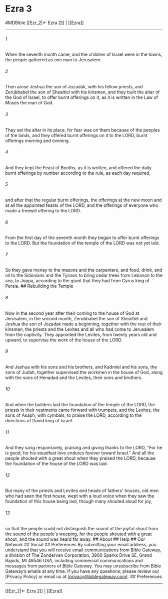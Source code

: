# Ezra 3
#MDBible
[[Ezr_2|← Ezra 2]] | [[Ezra]]

***


###### 1 
When the seventh month came, and the children of Israel were in the towns, the people gathered as one man to Jerusalem. 

###### 2 
Then arose Jeshua the son of Jozadak, with his fellow priests, and Zerubbabel the son of Shealtiel with his kinsmen, and they built the altar of the God of Israel, to offer burnt offerings on it, as it is written in the Law of Moses the man of God. 

###### 3 
They set the altar in its place, for fear was on them because of the peoples of the lands, and they offered burnt offerings on it to the LORD, burnt offerings morning and evening. 

###### 4 
And they kept the Feast of Booths, as it is written, and offered the daily burnt offerings by number according to the rule, as each day required, 

###### 5 
and after that the regular burnt offerings, the offerings at the new moon and at all the appointed feasts of the LORD, and the offerings of everyone who made a freewill offering to the LORD. 

###### 6 
From the first day of the seventh month they began to offer burnt offerings to the LORD. But the foundation of the temple of the LORD was not yet laid. 

###### 7 
So they gave money to the masons and the carpenters, and food, drink, and oil to the Sidonians and the Tyrians to bring cedar trees from Lebanon to the sea, to Joppa, according to the grant that they had from Cyrus king of Persia. ## Rebuilding the Temple 

###### 8 
Now in the second year after their coming to the house of God at Jerusalem, in the second month, Zerubbabel the son of Shealtiel and Jeshua the son of Jozadak made a beginning, together with the rest of their kinsmen, the priests and the Levites and all who had come to Jerusalem from the captivity. They appointed the Levites, from twenty years old and upward, to supervise the work of the house of the LORD. 

###### 9 
And Jeshua with his sons and his brothers, and Kadmiel and his sons, the sons of Judah, together supervised the workmen in the house of God, along with the sons of Henadad and the Levites, their sons and brothers. 

###### 10 
And when the builders laid the foundation of the temple of the LORD, the priests in their vestments came forward with trumpets, and the Levites, the sons of Asaph, with cymbals, to praise the LORD, according to the directions of David king of Israel. 

###### 11 
And they sang responsively, praising and giving thanks to the LORD, "For he is good, for his steadfast love endures forever toward Israel." And all the people shouted with a great shout when they praised the LORD, because the foundation of the house of the LORD was laid. 

###### 12 
But many of the priests and Levites and heads of fathers' houses, old men who had seen the first house, wept with a loud voice when they saw the foundation of this house being laid, though many shouted aloud for joy, 

###### 13 
so that the people could not distinguish the sound of the joyful shout from the sound of the people's weeping, for the people shouted with a great shout, and the sound was heard far away. ## About ## Help ## Our Network ## Social ## Preferences By submitting your email address, you understand that you will receive email communications from Bible Gateway, a division of The Zondervan Corporation, 3900 Sparks Drive SE, Grand Rapids, MI 49546 USA, including commercial communications and messages from partners of Bible Gateway. You may unsubscribe from Bible Gateway&rsquo;s emails at any time. If you have any questions, please review our [Privacy Policy] or email us at [privacy@biblegateway.com]. ## Preferences

***

[[Ezr_2|← Ezra 2]] | [[Ezra]]
